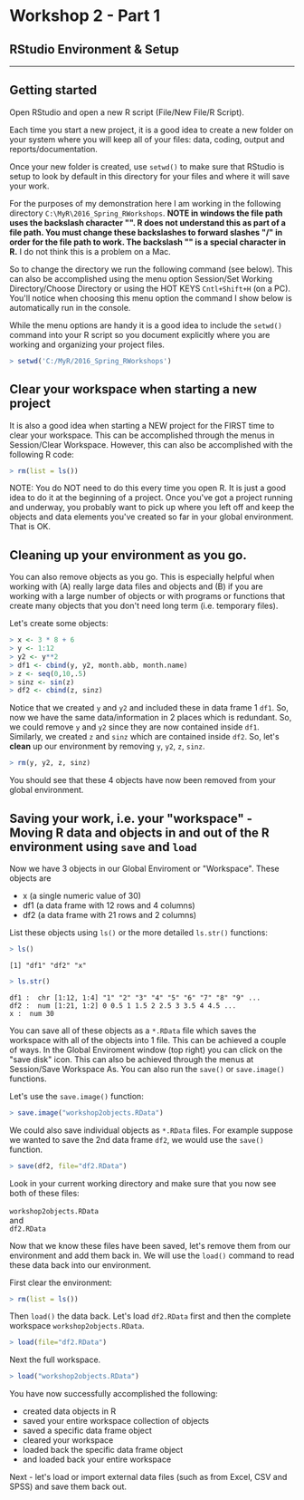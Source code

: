 
# Workshop 2 - Part 1
## RStudio Environment & Setup

--- 

## Getting started

Open RStudio and open a new R script (File/New File/R Script).

Each time you start a new project, it is a good idea to create a new folder on your system where you will keep all of your files: data, coding, output and reports/documentation.

Once your new folder is created, use `setwd()` to make sure that RStudio is setup to look by default in this directory for your files and where it will save your work.

For the purposes of my demonstration here I am working in the following directory `C:\MyR\2016_Spring_RWorkshops`. **NOTE in windows the file path uses the backslash character "\". R does not understand this as part of a file path. You must change these backslashes to forward slashes "/" in order for the file path to work. The backslash "\" is a special character in R.** I do not think this is a problem on a Mac.

So to change the directory we run the following command (see below). This can also be accomplished using the menu option Session/Set Working Directory/Choose Directory or using the HOT KEYS `Cntl+Shift+H` (on a PC). You'll notice when choosing this menu option the command I show below is automatically run in the console.

While the menu options are handy it is a good idea to include the `setwd()` command into your R script so you document explicitly where you are working and organizing your project files.


```r
> setwd('C:/MyR/2016_Spring_RWorkshops')
```

## Clear your workspace when starting a new project

It is also a good idea when starting a NEW project for the FIRST time to clear your workspace. This can be accomplished through the menus in Session/Clear Workspace. However, this can also be accomplished with the following R code:


```r
> rm(list = ls())
```

NOTE: You do NOT need to do this every time you open R. It is just a good idea to do it at the beginning of a project. Once you've got a project running and underway, you probably want to pick up where you left off and keep the objects and data elements you've created so far in your global environment. That is OK.

## Cleaning up your environment as you go.

You can also remove objects as you go. This is especially helpful when working with (A) really large data files and objects and (B) if you are working with a large number of objects or with programs or functions that create many objects that you don't need long term (i.e. temporary files).

Let's create some objects:


```r
> x <- 3 * 8 + 6
> y <- 1:12
> y2 <- y**2
> df1 <- cbind(y, y2, month.abb, month.name)
> z <- seq(0,10,.5)
> sinz <- sin(z)
> df2 <- cbind(z, sinz)
```

Notice that we created `y` and `y2` and included these in data frame 1 `df1`. So, now we have the same data/information in 2 places which is redundant. So, we could remove `y` and `y2` since they are now contained inside `df1`. Similarly, we created `z` and `sinz` which are contained inside `df2`. So, let's **clean** up our environment by removing `y`, `y2`, `z`, `sinz`.


```r
> rm(y, y2, z, sinz)
```

You should see that these 4 objects have now been removed from your global environment.

## Saving your work, i.e. your "workspace" - Moving R data and objects in and out of the R environment using `save` and `load`

Now we have 3 objects in our Global Enviroment or "Workspace". These objects are 
* x (a single numeric value of 30)
* df1 (a data frame with 12 rows and 4 columns)
* df2 (a data frame with 21 rows and 2 columns)

List these objects using `ls()` or the more detailed `ls.str()` functions: 

```r
> ls()
```

```
[1] "df1" "df2" "x"  
```

```r
> ls.str()
```

```
df1 :  chr [1:12, 1:4] "1" "2" "3" "4" "5" "6" "7" "8" "9" ...
df2 :  num [1:21, 1:2] 0 0.5 1 1.5 2 2.5 3 3.5 4 4.5 ...
x :  num 30
```

You can save all of these objects as a `*.RData` file which saves the workspace with all of the objects into 1 file. This can be achieved a couple of ways. In the Global Enviroment window (top right) you can click on the "save disk" icon. This can also be achieved through the menus at Session/Save Workspace As. You can also run the `save()` or `save.image()` functions.

Let's use the `save.image()` function:


```r
> save.image("workshop2objects.RData")
```

We could also save individual objects as `*.RData` files. For example suppose we wanted to save the 2nd data frame `df2`, we would use the `save()` function.


```r
> save(df2, file="df2.RData")
```

Look in your current working directory and make sure that you now see both of these files: <br> <br> `workshop2objects.RData` <br> and <br> `df2.RData`

Now that we know these files have been saved, let's remove them from our environment and add them back in. We will use the `load()` command to read these data back into our environment.

First clear the environment:


```r
> rm(list = ls())
```

Then `load()` the data back. Let's load `df2.RData` first and then the complete workspace `workshop2objects.RData`.


```r
> load(file="df2.RData")
```

Next the full workspace.


```r
> load("workshop2objects.RData")
```

You have now successfully accomplished the following:
* created data objects in R
* saved your entire workspace collection of objects
* saved a specific data frame object
* cleared your workspace
* loaded back the specific data frame object
* and loaded back your entire workspace

Next - let's load or import external data files (such as from Excel, CSV and SPSS) and save them back out.
